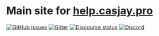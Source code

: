 # Main site for [help.casjay.pro](http://help.casjay.pro)  
  
  
[![GitHub issues](https://img.shields.io/github/issues-raw/casjaysdev-sites/help.casjay.pro.svg)](https://github.com/casjaysdev-sites/help.casjay.pro/issues) 
[![Gitter](https://img.shields.io/gitter/room/casjay/public.svg)](https://gitter.im/casjay/public?utm_source=share-link&utm_medium=link&utm_campaign=share-link) 
[![Discourse status](https://img.shields.io/discourse/https/forum.casjay.us/status.svg)](https://forum.casjay.us) 
[![Discord](https://img.shields.io/discord/430838999876108289.svg)](https://discord.gg/z2wS84v)  
